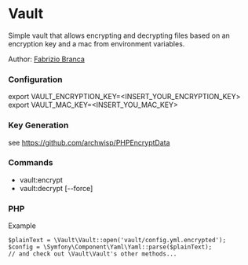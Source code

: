 # Vault

Simple vault that allows encrypting and decrypting files based on an encryption key and a mac from environment variables.

Author: [Fabrizio Branca](https://twitter.com/fbrnc)

### Configuration

export VAULT_ENCRYPTION_KEY=<INSERT_YOUR_ENCRYPTION_KEY>
export VAULT_MAC_KEY=<INSERT_YOU_MAC_KEY>

### Key Generation

see https://github.com/archwisp/PHPEncryptData

### Commands

- vault:encrypt <plainTextFilePath> <encryptedFilePath>
- vault:decrypt [--force] <encryptedFilePath> <plainTextFilePath>

### PHP

Example
```
$plainText = \Vault\Vault::open('vault/config.yml.encrypted');
$config = \Symfony\Component\Yaml\Yaml::parse($plainText);
// and check out \Vault\Vault's other methods...
```

